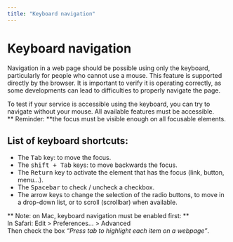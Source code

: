 ```yaml
---
title: "Keyboard navigation"
---
```


# Keyboard navigation

Navigation in a web page should be possible using only the keyboard, particularly for people who cannot use a mouse. This feature is supported directly by the browser. It is important to verify it is operating correctly, as some developments can lead to difficulties to properly navigate the page.
  
To test if your service is accessible using the keyboard, you can try to navigate without your mouse. All available features must be accessible.  
** Reminder: **the focus must be visible enough on all focusable elements.

## List of keyboard shortcuts: 
- The <kbd>Tab</kbd> key: to move the focus.
- The <kbd>shift + Tab</kbd> keys: to move backwards the focus.
- The <kbd>Return</kbd> key to activate the element that has the focus (link, button, menu…).
- The <kbd>Spacebar</kbd> to check / uncheck a checkbox.
- The arrow keys to change the selection of the radio buttons, to move in a drop-down list, or to scroll (scrollbar) when available.

** Note: on Mac, keyboard navigation must be enabled first: **  
In Safari: Edit > Preferences… > Advanced  
Then check the box *“Press tab to highlight each item on a webpage”*.
